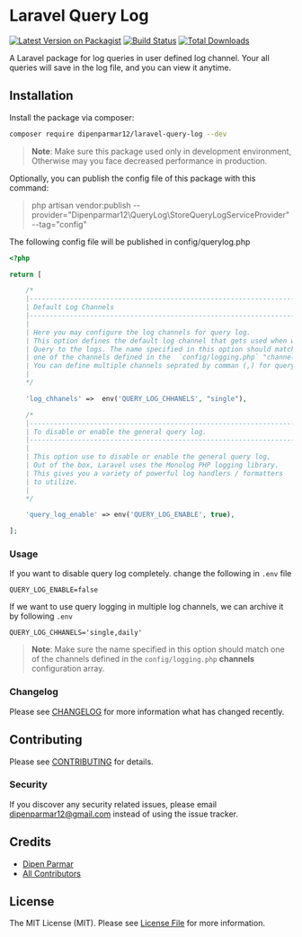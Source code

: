 # Laravel Query Log

[![Latest Version on Packagist](https://img.shields.io/packagist/v/dipenparmar12/laravel-query-log.svg?style=flat-square)](https://packagist.org/packages/dipenparmar12/laravel-query-log)
[![Build Status](https://img.shields.io/travis/dipenparmar12/laravel-query-log/master.svg?style=flat-square)](https://travis-ci.org/dipenparmar12/laravel-query-log)
[![Total Downloads](https://img.shields.io/packagist/dt/dipenparmar12/laravel-query-log.svg?style=flat-square)](https://packagist.org/packages/dipenparmar12/laravel-query-log)

A Laravel package for log queries in user defined log channel. Your all queries will save in the log file, and you can view it anytime.

## Installation

Install the package via composer:

```bash
composer require dipenparmar12/laravel-query-log --dev
```
> **Note**: Make sure this package used only in development environment, Otherwise may you face decreased performance in production. 


 Optionally, you can publish the config file of this package with this command:

 > php artisan vendor:publish --provider="Dipenparmar12\QueryLog\StoreQueryLogServiceProvider" --tag="config"

 The following config file will be published in config/querylog.php
 
 
```php
<?php

return [

    /*
    |--------------------------------------------------------------------------
    | Default Log Channels
    |--------------------------------------------------------------------------
    |
    | Here you may configure the log channels for query log.
    | This option defines the default log channel that gets used when writing
    | Query to the logs. The name specified in this option should match
    | one of the channels defined in the  `config/logging.php` "channels" configuration array.
    | You can define multiple channels seprated by comman (,) for query log.
    | 
    */

    'log_chhanels' =>  env('QUERY_LOG_CHHANELS', "single"),

    /*
    |--------------------------------------------------------------------------
    | To disable or enable the general query log.
    |--------------------------------------------------------------------------
    |
    | This option use to disable or enable the general query log,
    | Out of the box, Laravel uses the Monolog PHP logging library. 
    | This gives you a variety of powerful log handlers / formatters 
    | to utilize.
    |
    */

    'query_log_enable' => env('QUERY_LOG_ENABLE', true),

];
```

### Usage

If you want to disable query log completely. change the following in ```.env``` file
 
```dotenv
QUERY_LOG_ENABLE=false
``` 

If we want to use query logging in multiple log channels, we can archive it by following ```.env``` 

```dotenv
QUERY_LOG_CHHANELS='single,daily'
``` 
> **Note**: Make sure the name specified in this option should match one of the channels defined in the ```config/logging.php``` **channels** configuration array.

### Changelog

Please see [CHANGELOG](CHANGELOG.md) for more information what has changed recently.

## Contributing

Please see [CONTRIBUTING](CONTRIBUTING.md) for details.

### Security

If you discover any security related issues, please email dipenparmar12@gmail.com instead of using the issue tracker.

## Credits

-   [Dipen Parmar](https://github.com/dipenparmar12)
-   [All Contributors](../../contributors)

## License

The MIT License (MIT). Please see [License File](LICENSE.md) for more information.
